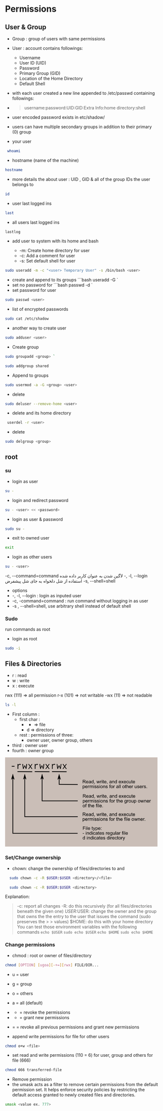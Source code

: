 # Permissions

## User & Group

- Group : group of users with same permissions
- User : account contains followings:
    - Username
    - User ID (UID)
    - Password
    - Primary Group (GID)
    - Location of the Home Directory
    - Default Shell
    
- with each user created a new line appended to /etc/passwd containing followings:
- > username:password:UID:GID:Extra Info:home directory:shell

- user encoded password exists in etc/shadow/

- users can have multiple secondary groups in addition to their primary (0) group


- your user
```bash
 whoami 
```
- hostname (name of the machine)
```bash
hostname
```
- more details the about user : UID , GID & all of the group IDs the user belongs to
```bash 
id 
```
- user last logged ins
```bash
last
```

- all users last logged ins
```bash
lastlog
```
- add user <user> to system with its home and bash
  - -m: Create home directory for user
  - -c: Add a comment for user
  - -s: Set default shell for user
```bash
sudo useradd -m -c "<user> Temporary User" -s /bin/bash <user>
```

- create <user> and append <group> to its groups
```bash useradd -G <group> <user> `
- set no password for <user>
```bash passwd -d <user> `
- set password for user
```bash
sudo passwd <user>
```
- list of encrypted passwords
```bash
sudo cat /etc/shadow
```
- another way to create user
```bash 
sudo adduser <user> 
```

- Create group
```bash 
sudo groupadd <group> `
```
```bash
sudo addgroup shared 
```
- Append <group> to <user> groups
```bash
sudo usermod -a -G <group> <user> 
```

- delete <user>
```bash
sudo deluser --remove-home <user> 
```

- delete <user> and its home directory
```bash
 userdel -r <user> 
```

- delete <group>
```bash
sudo delgroup <group> 
```

## root
### su
- login as user
```bash
su -
```
- login and redirect password
```bash
su - <user> << <password>
```
 
- login as user & password
```bash
sudo su -
```

- exit to owned user
```bash
exit
```

- login as other users
```bash
su - <user>
```
-c, --command=command
لاگین شدن به عنوان کاربر داده شده	-, -l, --login
استفاده از شل دلخواه به جای شل پیشفرض	-s, --shell=shell
- options
- -, -l, --login : login as inputed user
- -c, -command=command : run command without logging in as user
- -s , --shell=shell, use arbitrary shell instead of default shell

### Sudo
run commands as root
- login as root
```bash
sudo -i
```
## Files & Directories
- r : read
- w : write
- x : execute

rwx (111) => all permission
r-x (101) => not writable
-wx (11)  => not readable

```bash
ls -l
```
- First column : 
  - first char : 
    - - => file 
    - d => directory
  - rest :
    permissions of three:
      - owner user, owner group, others
- third :
  owner user
- fourth :
  owner group

![Permission image](permissions.png)

### Set/Change ownership

- chown: change the ownership of files/directories to <user> and <Group>
```bash
  sudo chown -c -R $USER:$USER <directory>/<file>
```
```bash
  sudo chown -c -R $USER:$USER <directory>
```
Explanation:
>-c: report all changes
>-R: do this recursively (for all files/directories beneath the given one)
>$USER:$USER: change the owner and the group that owns the the entry to the user that issues the command (sudo preserves the > > values)
> $HOME: do this with your home directory
> You can test those environment variables with the following commands
` echo $USER `
` sudo echo $USER `
` echo $HOME `
` sudo echo $HOME `

### Change permissions

- chmod : root or owner of files/directory
```bash
chmod [OPTION] [ugoa][-+=][rwx] FILE/DIR...
```
- u = user
- g = group
- o = others
- a = all (default)

- - = revoke the permissions
- + = grant new permissions
- = = revoke all previous permissions and grant new permissions

- append write permissions for file for other users
```bash
chmod o+w <file>
```

- set read and write permissions (110 = 6) for user, group and others for file (666)
```bash
chmod 666 transferred-file
```
- Remove permission
- the umask acts as a filter to remove certain permissions from the default permission set. It helps enforce security policies by restricting the default access granted to newly created files and directories.
```bash
umask <value ex. 777>
```
